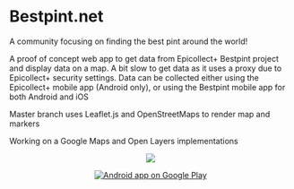 Bestpint.net
========

A community focusing on finding the best pint around the world!

A proof of concept web app to get data from Epicollect+ Bestpint project and display data on a map. A bit slow to get data as it uses a proxy due to Epicollect+ security settings. Data can be collected either using the Epicollect+ mobile app (Android only), or using the Bestpint mobile app for both Android and iOS

Master branch uses Leaflet.js and OpenStreetMaps to render map and markers

Working on a Google Maps and Open Layers implementations



<p align="center">
<img src="https://lh3.googleusercontent.com/o9Vis8sfL63rFhQCn1FFPLfz1FRDxXrZY-kJ63zlmPWtUVNouFTdq0uitTLMdycpm2qG=w300-rw" />
</p>
<p align="center">
<a  href="https://play.google.com/store/apps/details?id=net.bestpint.app">
  <img alt="Android app on Google Play" src="https://developer.android.com/images/brand/en_app_rgb_wo_60.png" />
</a>
</p>
